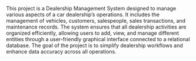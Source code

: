 This project is a Dealership Management System designed to manage various aspects of a car dealership’s operations. It includes the management of vehicles, customers, salespeople, sales transactions, and maintenance records. The system ensures that all dealership activities are organized efficiently, allowing users to add, view, and manage different entities through a user-friendly graphical interface connected to a relational database. The goal of the project is to simplify dealership workflows and enhance data accuracy across all operations.
